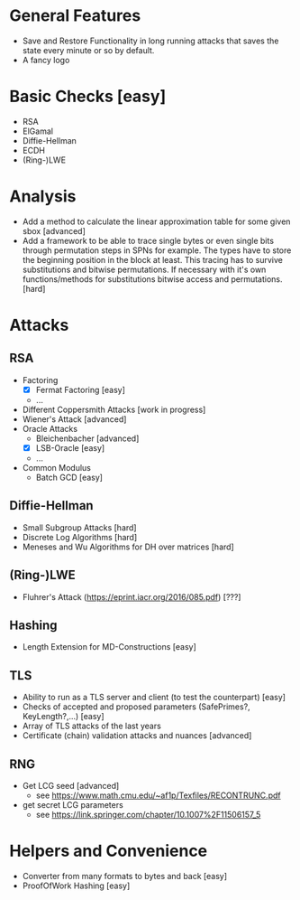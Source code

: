 # General Features
- Save and Restore Functionality in long running attacks that saves the state
  every minute or so by default.
- A fancy logo

# Basic Checks [easy]
- RSA
- ElGamal
- Diffie-Hellman
- ECDH
- (Ring-)LWE

# Analysis
- Add a method to calculate the linear approximation table for some given sbox [advanced]
- Add a framework to be able to trace single bytes or even single bits through permutation steps in SPNs for example. The types have to store the beginning position in the block at least. This tracing has to survive substitutions and bitwise permutations. If necessary with it's own functions/methods for substitutions bitwise access and permutations. [hard]

# Attacks

## RSA
- Factoring
    - [x] Fermat Factoring [easy]
    - ...
- Different Coppersmith Attacks [work in progress]
- Wiener's Attack [advanced]
- Oracle Attacks
    - Bleichenbacher [advanced]
    - [x] LSB-Oracle [easy]
	- ...
- Common Modulus
    - Batch GCD [easy]

## Diffie-Hellman
- Small Subgroup Attacks [hard]
- Discrete Log Algorithms [hard]
- Meneses and Wu Algorithms for DH over matrices [hard]

## (Ring-)LWE
- Fluhrer's Attack (https://eprint.iacr.org/2016/085.pdf) [???]

## Hashing
- Length Extension for MD-Constructions [easy]

## TLS
- Ability to run as a TLS server and client (to test the counterpart) [easy]
- Checks of accepted and proposed parameters (SafePrimes?, KeyLength?,...) [easy]
- Array of TLS attacks of the last years
- Certificate (chain) validation attacks and nuances [advanced]

## RNG

- Get LCG seed [advanced]
  - see https://www.math.cmu.edu/~af1p/Texfiles/RECONTRUNC.pdf
- get secret LCG parameters
  - see https://link.springer.com/chapter/10.1007%2F11506157_5

# Helpers and Convenience
- Converter from many formats to bytes and back [easy]
- ProofOfWork Hashing [easy]
